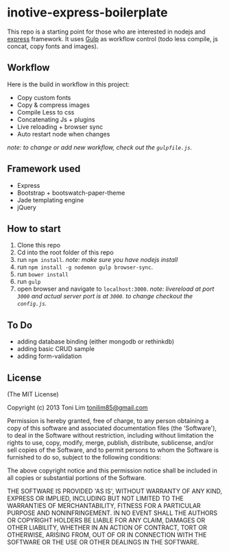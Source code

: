 # inotive-express-boilerplate
This repo is a starting point for those who are interested in nodejs and [express](http://expressjs.com/) framework.
It uses [Gulp](http://gulpjs.com/) as workflow control (todo less compile, js concat, copy fonts and images).


## Workflow
Here is the build in workflow in this project:

- Copy custom fonts
- Copy & compress images
- Compile Less to css
- Concatenating Js + plugins
- Live reloading + browser sync
- Auto restart node when changes

*note: to change or add new workflow, check out the `gulpfile.js`.*

## Framework used
- Express
- Bootstrap + bootswatch-paper-theme
- Jade templating engine
- jQuery


## How to start

1. Clone this repo
2. Cd into the root folder of this repo
3. run `npm install`. *note: make sure you have nodejs install*
4. run `npm install -g nodemon gulp browser-sync`.
5. run `bower install`
6. run `gulp`
7. open browser and navigate to `localhost:3000`. *note: livereload at port `3000` and actual server port is at `3000`. to change checkout the `config.js`.*

## To Do
- adding database binding (either mongodb or rethinkdb)
- adding basic CRUD sample
- adding form-validation


## License

(The MIT License)

Copyright (c) 2013 Toni Lim <tonilim85@gmail.com>

Permission is hereby granted, free of charge, to any person obtaining a copy of this software and associated documentation files (the 'Software'), to deal in the Software without restriction, including without limitation the rights to use, copy, modify, merge, publish, distribute, sublicense, and/or sell copies of the Software, and to permit persons to whom the Software is furnished to do so, subject to the following conditions:

The above copyright notice and this permission notice shall be included in all copies or substantial portions of the Software.

THE SOFTWARE IS PROVIDED 'AS IS', WITHOUT WARRANTY OF ANY KIND, EXPRESS OR IMPLIED, INCLUDING BUT NOT LIMITED TO THE WARRANTIES OF MERCHANTABILITY, FITNESS FOR A PARTICULAR PURPOSE AND NONINFRINGEMENT. IN NO EVENT SHALL THE AUTHORS OR COPYRIGHT HOLDERS BE LIABLE FOR ANY CLAIM, DAMAGES OR OTHER LIABILITY, WHETHER IN AN ACTION OF CONTRACT, TORT OR OTHERWISE, ARISING FROM, OUT OF OR IN CONNECTION WITH THE SOFTWARE OR THE USE OR OTHER DEALINGS IN THE SOFTWARE.
